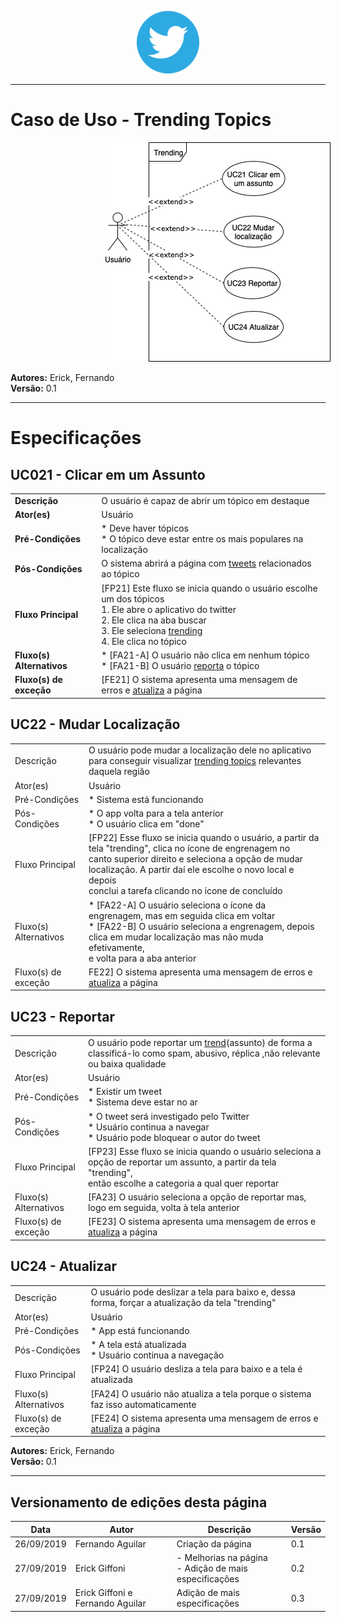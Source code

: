 <span style="margin-left: 40%;">![Twitter Logo](../../images/twitter-logo-100px.png)</span>
***
# Caso de Uso - Trending Topics
<span style="margin-left: 30%;">![Trending Topics Use Case](../images/TrendingTopics.png)</span>

**Autores:** Erick, Fernando </br>
**Versão:** 0.1

***

# Especificações

## UC021 - Clicar em um Assunto

|  |  |
|------|-------|
| **Descrição** | O usuário é capaz de abrir um tópico em destaque |
| **Ator(es)** | Usuário |
| **Pré-Condições** | * Deve haver tópicos </br> * O tópico deve estar entre os mais populares na localização |
| **Pós-Condições** | O sistema abrirá a página com [tweets](https://requisitos-de-software.github.io/2019.2-Twitter/modelagem/lexicos/lexicos/#tweet) relacionados ao tópico |
| **Fluxo Principal** | [FP21] Este fluxo se inicia quando o usuário escolhe um dos tópicos </br> 1. Ele abre o aplicativo do twitter </br> 2. Ele clica na aba buscar </br> 3. Ele seleciona [trending](https://requisitos-de-software.github.io/2019.2-Twitter/modelagem/lexicos/lexicos/#trending) <br> 4. Ele clica no tópico  |
| **Fluxo(s) Alternativos** | * [FA21-A] O usuário não clica em nenhum tópico </br> * [FA21-B] O usuário [reporta](#uc23-reportar) o tópico  |
| **Fluxo(s) de exceção** | [FE21] O sistema apresenta uma mensagem de erros e [atualiza](#uc24-atualizar) a página |


## UC22 - Mudar Localização

| | |
|------|-------|
| Descrição | O usuário pode mudar a localização dele no aplicativo para conseguir visualizar [trending topics](https://requisitos-de-software.github.io/2019.2-Twitter/modelagem/use_cases_specifications/trending_topics/#caso-de-uso-trending-topics) relevantes </br>daquela região|
| Ator(es) | Usuário |
| Pré-Condições | * Sistema está funcionando |
| Pós-Condições | * O app volta para a tela anterior </br> * O usuário clica em "done" |
| Fluxo Principal | [FP22] Esse fluxo se inicia quando o usuário, a partir da tela "trending", clica no ícone de engrenagem no </br>canto superior direito e seleciona a opção de mudar localização. A partir daí ele escolhe o novo local e depois </br>conclui a tarefa clicando no ícone de concluído |
| Fluxo(s) Alternativos | * [FA22-A] O usuário seleciona o ícone da engrenagem, mas em seguida clica em voltar </br> * [FA22-B] O usuário seleciona a engrenagem, depois clica em mudar localização mas não muda efetivamente, </br>e volta para a aba anterior|
| Fluxo(s) de exceção | FE22] O sistema apresenta uma mensagem de erros e [atualiza](#uc24-atualizar) a página |


## UC23 - Reportar

| | |
|------|-------|
| Descrição | O usuário pode reportar um [trend](https://requisitos-de-software.github.io/2019.2-Twitter/modelagem/lexicos/lexicos/#trending)(assunto) de forma a classificá-lo como spam, abusivo, réplica ,não relevante </br> ou baixa qualidade|
| Ator(es) | Usuário |
| Pré-Condições | * Existir um tweet </br> * Sistema deve estar no ar|
| Pós-Condições | * O tweet será investigado pelo Twitter </br> * Usuário continua a navegar </br> * Usuário pode bloquear o autor do tweet|
| Fluxo Principal | [FP23] Esse fluxo se inicia quando o usuário seleciona a opção de reportar um assunto, a partir da tela "trending", </br>então escolhe a categoria a qual quer reportar |
| Fluxo(s) Alternativos | [FA23] O usuário seleciona a opção de reportar mas, logo em seguida, volta à tela anterior|
| Fluxo(s) de exceção | [FE23] O sistema apresenta uma mensagem de erros e [atualiza](#uc24-atualizar) a página |


## UC24 - Atualizar

| | |
|------|-------|
| Descrição | O usuário pode deslizar a tela para baixo e, dessa forma, forçar a atualização da tela "trending" |
| Ator(es) | Usuário |
| Pré-Condições | * App está funcionando |
| Pós-Condições | * A tela está atualizada </br>* Usuário continua a navegação |
| Fluxo Principal | [FP24] O usuário desliza a tela para baixo e a tela é atualizada |
| Fluxo(s) Alternativos | [FA24] O usuário não atualiza a tela porque o sistema faz isso automaticamente |
| Fluxo(s) de exceção | [FE24] O sistema apresenta uma mensagem de erros e [atualiza](#uc24-atualizar) a página |

**Autores:** Erick, Fernando </br>
**Versão:** 0.1

***

## Versionamento de edições desta página
| Data | Autor | Descrição | Versão |
|------|-------|-----------|--------|
| 26/09/2019 | Fernando Aguilar | Criação da página | 0.1 |
| 27/09/2019 | Erick Giffoni | - Melhorias na página </br> - Adição de mais especificações | 0.2 |
| 27/09/2019 | Erick Giffoni e Fernando Aguilar | Adição de mais especificações | 0.3 |
